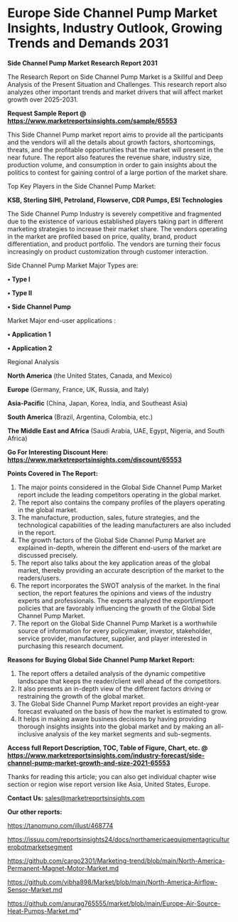 # Europe Side Channel Pump Market Insights, Industry Outlook, Growing Trends and Demands 2031

<strong>Side Channel Pump Market Research Report 2031</strong>

The Research Report on Side Channel Pump Market is a Skillful and Deep Analysis of the Present Situation and Challenges. This research report also analyzes other important trends and market drivers that will affect market growth over 2025-2031.

<strong>Request Sample Report @ <a href=https://www.marketreportsinsights.com/sample/65553>https://www.marketreportsinsights.com/sample/65553</a></strong>

This Side Channel Pump market report aims to provide all the participants and the vendors will all the details about growth factors, shortcomings, threats, and the profitable opportunities that the market will present in the near future. The report also features the revenue share, industry size, production volume, and consumption in order to gain insights about the politics to contest for gaining control of a large portion of the market share.

Top Key Players in the Side Channel Pump Market:

<strong>KSB, Sterling SIHI, Petroland, Flowserve, CDR Pumps, ESI Technologies</strong>

The Side Channel Pump Industry is severely competitive and fragmented due to the existence of various established players taking part in different marketing strategies to increase their market share. The vendors operating in the market are profiled based on price, quality, brand, product differentiation, and product portfolio. The vendors are turning their focus increasingly on product customization through customer interaction.

Side Channel Pump Market Major Types are:

<strong>• Type I

• Type II

• Side Channel Pump</strong>

Market Major end-user applications :

<strong>• Application 1

• Application 2</strong>

Regional Analysis

</u><strong><b>North America</b></strong> (the United States, Canada, and Mexico)

<strong><b>Europe </b></strong>(Germany, France, UK, Russia, and Italy)

<strong><b>Asia-Pacific</b></strong> (China, Japan, Korea, India, and Southeast Asia)

<strong><b>South America</b></strong> (Brazil, Argentina, Colombia, etc.)

<strong><b>The Middle East and Africa</b></strong> (Saudi Arabia, UAE, Egypt, Nigeria, and South Africa)

<strong>Go For Interesting Discount Here: <a href=https://www.marketreportsinsights.com/discount/65553>https://www.marketreportsinsights.com/discount/65553</a></strong>

<strong>Points Covered in The Report:</strong>
<ol>
  <li>The major points considered in the Global Side Channel Pump Market report include the leading competitors operating in the global market.</li>
  <li>The report also contains the company profiles of the players operating in the global market.</li>
  <li>The manufacture, production, sales, future strategies, and the technological capabilities of the leading manufacturers are also included in the report.</li>
  <li>The growth factors of the Global Side Channel Pump Market are explained in-depth, wherein the different end-users of the market are discussed precisely.</li>
  <li>The report also talks about the key application areas of the global market, thereby providing an accurate description of the market to the readers/users.</li>
  <li>The report incorporates the SWOT analysis of the market. In the final section, the report features the opinions and views of the industry experts and professionals. The experts analyzed the export/import policies that are favorably influencing the growth of the Global Side Channel Pump Market.</li>
  <li>The report on the Global Side Channel Pump Market is a worthwhile source of information for every policymaker, investor, stakeholder, service provider, manufacturer, supplier, and player interested in purchasing this research document.</li>
</ol>
<strong>Reasons for Buying Global Side Channel Pump Market Report:</strong>

<ol>
  <li>The report offers a detailed analysis of the dynamic competitive landscape that keeps the reader/client well ahead of the competitors.</li>
  <li>It also presents an in-depth view of the different factors driving or restraining the growth of the global market.</li>
  <li>The Global Side Channel Pump Market report provides an eight-year forecast evaluated on the basis of how the market is estimated to grow.</li>
  <li>It helps in making aware business decisions by having providing thorough insights insights into the global market and by making an all-inclusive analysis of the key market segments and sub-segments.</li>
</ol>
<strong>Access full Report Description, TOC, Table of Figure, Chart, etc. @ <a href=https://www.marketreportsinsights.com/industry-forecast/side-channel-pump-market-growth-and-size-2021-65553>https://www.marketreportsinsights.com/industry-forecast/side-channel-pump-market-growth-and-size-2021-65553</a></strong>


Thanks for reading this article; you can also get individual chapter wise section or region wise report version like Asia, United States, Europe.

<strong>Contact Us:</strong>
sales@marketreportsinsights.com

<strong>Our other reports:</strong>

<a href=https://tanomuno.com/illust/468774>https://tanomuno.com/illust/468774</a>

<a href=https://issuu.com/reportsinsights24/docs/northamericaequipmentagriculturerobotmarketsegment>https://issuu.com/reportsinsights24/docs/northamericaequipmentagriculturerobotmarketsegment</a>

<a href=https://github.com/cargo2301/Marketing-trend/blob/main/North-America-Permanent-Magnet-Motor-Market.md>https://github.com/cargo2301/Marketing-trend/blob/main/North-America-Permanent-Magnet-Motor-Market.md</a>

<a href=https://github.com/vibha898/Market/blob/main/North-America-Airflow-Sensor-Market.md>https://github.com/vibha898/Market/blob/main/North-America-Airflow-Sensor-Market.md</a>

<a href=https://github.com/anurag765555/market/blob/main/Europe-Air-Source-Heat-Pumps-Market.md>https://github.com/anurag765555/market/blob/main/Europe-Air-Source-Heat-Pumps-Market.md</a>"
